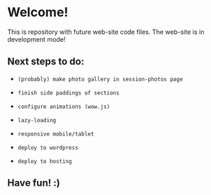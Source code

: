 # Welcome! 

This is repository with future web-site code files.
The web-site is in development mode!

## Next steps to do:

* `(probably) make photo gallery in session-photos page`

* `finish side paddings of sections`

* `configure animations (wow.js)`

* `lazy-loading`

* `responsive mobile/tablet`

* `deploy to wordpress`

* `deploy to hosting`

## Have fun! :)

